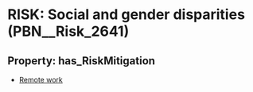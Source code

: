 # RISK: __Social and gender disparities__ (PBN__Risk_2641)

## Property: has_RiskMitigation

* [Remote work](PBN__Mitigation_310)

